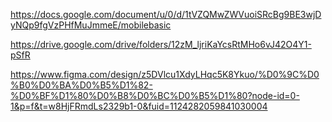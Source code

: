 https://docs.google.com/document/u/0/d/1tVZQMwZWVuoiSRcBg9BE3wjDyNQp9fgVzPHfMuJmmeE/mobilebasic

https://drive.google.com/drive/folders/12zM_ljriKaYcsRtMHo6vJ42O4Y1-pSfR

https://www.figma.com/design/z5DVlcu1XdyLHqc5K8Ykuo/%D0%9C%D0%B0%D0%BA%D0%B5%D1%82-%D0%BF%D1%80%D0%B8%D0%BC%D0%B5%D1%80?node-id=0-1&p=f&t=w8HjFRmdLs2329b1-0&fuid=1124282059841030004
